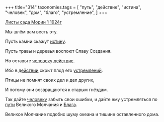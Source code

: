 +++
title="314"
taxonomies.tags = [
 "путь",
 "действие",
 "истина",
 "человек",
 "дом",
 "благо",
 "устремление",
]
+++

[Листы сада Мории 1 1924г](/agni/1924)

Мы шлём вам весть эту.   

Пусть камни скажут [истину](/tags/истина).   

Пусть травы и деревья воспоют Славу Создания.   

Но оставьте [человеку](/tags/человек) [действие](/tags/действие).   

Ибо в [действии](/tags/действие) скрыт плод его [устремлений](/tags/устремление).   

Птицы не помнят своих дел и дел других,   

И потому они возвращаются к старым гнёздам.   

Так дайте [человеку](/tags/человек) забыть свои ошибки, и дайте ему устремляться по [пути](/tags/путь) Великого Молчания и [Блага](/tags/благо).   

Великое Молчание подобно шуму океана и тишине оставленного дома.   

